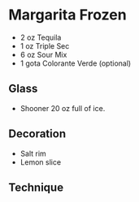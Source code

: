 # Margarita Frozen
- 2 oz Tequila
- 1 oz Triple Sec
- 6 oz Sour Mix
- 1 gota Colorante Verde (optional)

## Glass
- Shooner 20 oz full of ice.

## Decoration
- Salt rim
- Lemon slice

## Technique

